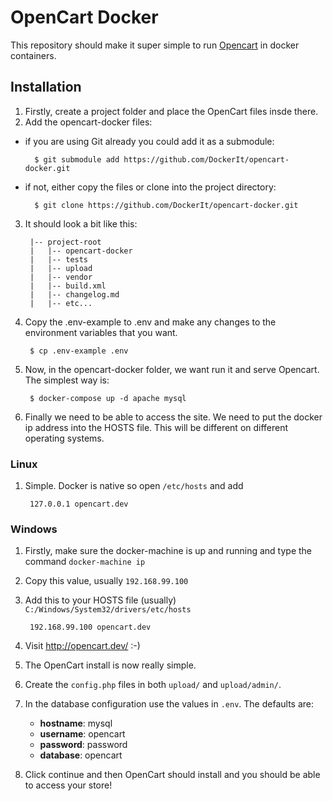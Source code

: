 # OpenCart Docker

This repository should make it super simple to run [Opencart](http://www.opencart.com/) in docker containers.

## Installation
1. Firstly, create a project folder and place the OpenCart files insde there.
2. Add the opencart-docker files:
  - if you are using Git already you could add it as a submodule:
      
          $ git submodule add https://github.com/DockerIt/opencart-docker.git
  - if not, either copy the files or clone into the project directory:

          $ git clone https://github.com/DockerIt/opencart-docker.git
3. It should look a bit like this:

        |-- project-root
        |   |-- opencart-docker
        |   |-- tests
        |   |-- upload
        |   |-- vendor
        |   |-- build.xml
        |   |-- changelog.md
        |   |-- etc...

4. Copy the .env-example to .env and make any changes to the environment variables that you want.

        $ cp .env-example .env
        
5. Now, in the opencart-docker folder, we want run it and serve Opencart. The simplest way is:
        
        $ docker-compose up -d apache mysql
        
6. Finally we need to be able to access the site. We need to put the docker ip address into the HOSTS file.
This will be different on different operating systems.
  ### Linux
  1. Simple. Docker is native so open `/etc/hosts` and add
  
          127.0.0.1 opencart.dev
  
  
  ### Windows
  1. Firstly, make sure the docker-machine is up and running and type the command `docker-machine ip`
  2. Copy this value, usually `192.168.99.100`
  3. Add this to your HOSTS file (usually) `C:/Windows/System32/drivers/etc/hosts`
  
          192.168.99.100 opencart.dev

7. Visit http://opencart.dev/ :-)

8. The OpenCart install is now really simple. 
  1. Create the `config.php` files in both `upload/` and `upload/admin/`.
  2. In the database configuration use the values in `.env`.
  The defaults are:
      - **hostname**: mysql
      - **username**: opencart
      - **password**: password
      - **database**: opencart
  3. Click continue and then OpenCart should install and you should be able to access your store! 

